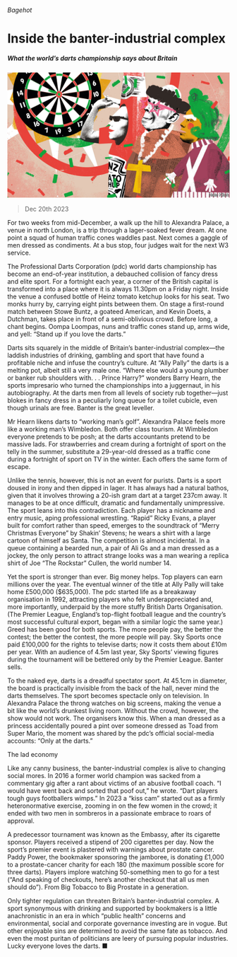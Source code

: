 ###### Bagehot

# Inside the banter-industrial complex 

##### What the world’s darts championship says about Britain 

![image](images/20231223_BRD000.jpg) 

> Dec 20th 2023 

For two weeks from mid-December, a walk up the hill to Alexandra Palace, a venue in north London, is a trip through a lager-soaked fever dream. At one point a squad of human traffic cones waddles past. Next comes a gaggle of men dressed as condiments. At a bus stop, four judges wait for the next W3 service. 

The Professional Darts Corporation (pdc) world darts championship has become an end-of-year institution, a debauched collision of fancy dress and elite sport. For a fortnight each year, a corner of the British capital is transformed into a place where it is always 11.30pm on a Friday night. Inside the venue a confused bottle of Heinz tomato ketchup looks for his seat. Two monks hurry by, carrying eight pints between them. On stage a first-round match between Stowe Buntz, a goateed American, and Kevin Doets, a Dutchman, takes place in front of a semi-oblivious crowd. Before long, a chant begins. Oompa Loompas, nuns and traffic cones stand up, arms wide, and yell: “Stand up if you love the darts.” 

Darts sits squarely in the middle of Britain’s banter-industrial complex—the laddish industries of drinking, gambling and sport that have found a profitable niche and infuse the country’s culture. At “Ally Pally” the darts is a melting pot, albeit still a very male one. “Where else would a young plumber or banker rub shoulders with. . . Prince Harry?” wonders Barry Hearn, the sports impresario who turned the championships into a juggernaut, in his autobiography. At the darts men from all levels of society rub together—just blokes in fancy dress in a peculiarly long queue for a toilet cubicle, even though urinals are free. Banter is the great leveller. 

Mr Hearn likens darts to “working man’s golf”. Alexandra Palace feels more like a working man’s Wimbledon. Both offer class tourism. At Wimbledon everyone pretends to be posh; at the darts accountants pretend to be massive lads. For strawberries and cream during a fortnight of sport on the telly in the summer, substitute a 29-year-old dressed as a traffic cone during a fortnight of sport on TV in the winter. Each offers the same form of escape. 

Unlike the tennis, however, this is not an event for purists. Darts is a sport doused in irony and then dipped in lager. It has always had a natural bathos, given that it involves throwing a 20-ish gram dart at a target 237cm away. It manages to be at once difficult, dramatic and fundamentally unimpressive. The sport leans into this contradiction. Each player has a nickname and entry music, aping professional wrestling. “Rapid” Ricky Evans, a player built for comfort rather than speed, emerges to the soundtrack of “Merry Christmas Everyone” by Shakin’ Stevens; he wears a shirt with a large cartoon of himself as Santa. The competition is almost incidental. In a queue containing a bearded nun, a pair of Ali Gs and a man dressed as a jockey, the only person to attract strange looks was a man wearing a replica shirt of Joe “The Rockstar” Cullen, the world number 14. 

Yet the sport is stronger than ever. Big money helps. Top players can earn millions over the year. The eventual winner of the title at Ally Pally will take home £500,000 ($635,000). The pdc started life as a breakaway organisation in 1992, attracting players who felt underappreciated and, more importantly, underpaid by the more stuffy British Darts Organisation. (The Premier League, England’s top-flight football league and the country’s most successful cultural export, began with a similar logic the same year.) Greed has been good for both sports. The more people pay, the better the contest; the better the contest, the more people will pay. Sky Sports once paid £100,000 for the rights to televise darts; now it costs them about £10m per year. With an audience of 4.5m last year, Sky Sports’ viewing figures during the tournament will be bettered only by the Premier League. Banter sells. 

To the naked eye, darts is a dreadful spectator sport. At 45.1cm in diameter, the board is practically invisible from the back of the hall, never mind the darts themselves. The sport becomes spectacle only on television. In Alexandra Palace the throng watches on big screens, making the venue a bit like the world’s drunkest living room. Without the crowd, however, the show would not work. The organisers know this. When a man dressed as a princess accidentally poured a pint over someone dressed as Toad from Super Mario, the moment was shared by the pdc’s official social-media accounts: “Only at the darts.”

The lad economy 

Like any canny business, the banter-industrial complex is alive to changing social mores. In 2016 a former world champion was sacked from a commentary gig after a rant about victims of an abusive football coach. “I would have went back and sorted that poof out,” he wrote. “Dart players tough guys footballers wimps.” In 2023 a “kiss cam” started out as a firmly heteronormative exercise, zooming in on the few women in the crowd; it ended with two men in sombreros in a passionate embrace to roars of approval. 

A predecessor tournament was known as the Embassy, after its cigarette sponsor. Players received a stipend of 200 cigarettes per day. Now the sport’s premier event is plastered with warnings about prostate cancer. Paddy Power, the bookmaker sponsoring the jamboree, is donating £1,000 to a prostate-cancer charity for each 180 (the maximum possible score for three darts). Players implore watching 50-something men to go for a test (“And speaking of checkouts, here’s another checkout that all us men should do”). From Big Tobacco to Big Prostate in a generation. 

Only tighter regulation can threaten Britain’s banter-industrial complex. A sport synonymous with drinking and supported by bookmakers is a little anachronistic in an era in which “public health” concerns and environmental, social and corporate governance investing are in vogue. But other enjoyable sins are determined to avoid the same fate as tobacco. And even the most puritan of politicians are leery of pursuing popular industries. Lucky everyone loves the darts. ■







